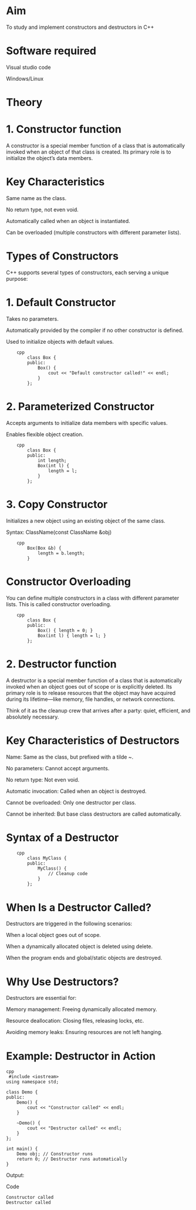 # Aim
To study and implement constructors and destructors in C++

# Software required
Visual studio code

Windows/Linux

# Theory
# 1. Constructor function
A constructor is a special member function of a class that is automatically invoked when an object of that class is created. Its primary role is to initialize the object’s data members.

# Key Characteristics
Same name as the class.

No return type, not even void.

Automatically called when an object is instantiated.

Can be overloaded (multiple constructors with different parameter lists).

# Types of Constructors
C++ supports several types of constructors, each serving a unique purpose:

# 1. Default Constructor
Takes no parameters.

Automatically provided by the compiler if no other constructor is defined.

Used to initialize objects with default values.

        cpp
            class Box {
            public:
                Box() {
                    cout << "Default constructor called!" << endl;
                }
            };

# 2. Parameterized Constructor
Accepts arguments to initialize data members with specific values.

Enables flexible object creation.

        cpp
            class Box {
            public:
                int length;
                Box(int l) {
                    length = l;
                }
            };

# 3. Copy Constructor
Initializes a new object using an existing object of the same class.

Syntax: ClassName(const ClassName &obj)

        cpp
            Box(Box &b) {
                length = b.length;
            }

# Constructor Overloading
You can define multiple constructors in a class with different parameter lists. This is called constructor overloading.

        cpp
            class Box {
            public:
                Box() { length = 0; }
                Box(int l) { length = l; }
            };   

# 2. Destructor function
A destructor is a special member function of a class that is automatically invoked when an object goes out of scope or is explicitly deleted. Its primary role is to release resources that the object may have acquired during its lifetime—like memory, file handles, or network connections.

Think of it as the cleanup crew that arrives after a party: quiet, efficient, and absolutely necessary.

# Key Characteristics of Destructors
Name: Same as the class, but prefixed with a tilde ~.

No parameters: Cannot accept arguments.

No return type: Not even void.

Automatic invocation: Called when an object is destroyed.

Cannot be overloaded: Only one destructor per class.

Cannot be inherited: But base class destructors are called automatically.

#  Syntax of a Destructor
        cpp
            class MyClass {
            public:
                MyClass() {
                    // Cleanup code
                }
            };
# When Is a Destructor Called?
Destructors are triggered in the following scenarios:

When a local object goes out of scope.

When a dynamically allocated object is deleted using delete.

When the program ends and global/static objects are destroyed.

# Why Use Destructors?
Destructors are essential for:

Memory management: Freeing dynamically allocated memory.

Resource deallocation: Closing files, releasing locks, etc.

Avoiding memory leaks: Ensuring resources are not left hanging.

# Example: Destructor in Action
    cpp
     #include <iostream>
    using namespace std;
    
    class Demo {
    public:
        Demo() {
            cout << "Constructor called" << endl;
        }
    
        ~Demo() {
            cout << "Destructor called" << endl;
        }
    };
    
    int main() {
        Demo obj; // Constructor runs
        return 0; // Destructor runs automatically
    }
Output:

Code

    Constructor called
    Destructor called
